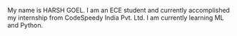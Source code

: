 My name is HARSH GOEL. I am an ECE student and currently accomplished my internship from CodeSpeedy India Pvt. Ltd.
I am currently learning ML and Python.
